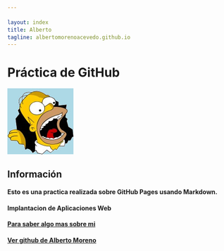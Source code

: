 ```yaml
---

layout: index
title: Alberto
tagline: albertomorenoacevedo.github.io
---
```

# Práctica de GitHub

![imagen](foto1.jpg) 
   
## Información
#### Esto es una practica realizada sobre GitHub Pages usando Markdown.
#### Implantacion de Aplicaciones Web

#### [Para saber algo mas sobre mi](/about)
#### [Ver github de Alberto Moreno](https://github.com/albertomorenoacevedo)
